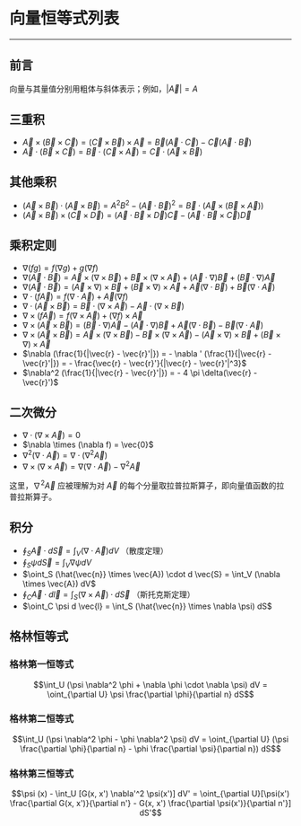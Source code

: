 # 向量恒等式列表

----

## 前言
向量与其量值分别用粗体与斜体表示；例如，$|\vec{A}| = A$

## 三重积
  * $\vec{A} \times (\vec{B} \times \vec{C}) = (\vec{C} \times \vec{B}) \times \vec{A} = \vec{B}(\vec{A} \cdot \vec{C}) - \vec{C}(\vec{A} \cdot \vec{B})$
  * $\vec{A} \cdot (\vec{B} \times \vec{C}) = \vec{B} \cdot (\vec{C} \times \vec{A}) = \vec{C} \cdot (\vec{A} \times \vec{B})$

## 其他乘积
  * $(\vec{A} \times \vec{B}) \cdot (\vec{A} \times \vec{B}) = A^2 B^2  - (\vec{A} \cdot \vec{B})^2 = \vec{B} \cdot (\vec{A} \times (\vec{B} \times \vec{A}))$
  * $(\vec{A} \times \vec{B}) \times (\vec{C} \times \vec{D}) = (\vec{A} \cdot \vec{B} \times \vec{D}) \vec{C} - (\vec{A} \cdot \vec{B} \times \vec{C}) \vec{D}$

## 乘积定则
  * $\nabla (fg) = f(\nabla g) + g(\nabla f)$
  * $\nabla (\vec{A} \cdot \vec{B}) = \vec{A} \times (\nabla \times \vec{B}) + \vec{B} \times (\nabla \times \vec{A}) + (\vec{A} \cdot \nabla)\vec{B} + (\vec{B} \cdot \nabla)\vec{A}$
  * $\nabla (\vec{A} \cdot \vec{B}) = (\vec{A} \times \nabla) \times \vec{B} + (\vec{B} \times \nabla) \times \vec{A} + \vec{A} (\nabla \cdot \vec{B}) + \vec{B} (\nabla \cdot \vec{A})$
  * $\nabla \cdot (f \vec{A}) = f(\nabla \cdot \vec{A}) + \vec{A}(\nabla f)$
  * $\nabla \cdot (\vec{A} \times \vec{B}) = \vec{B} \cdot (\nabla \times \vec{A}) - \vec{A} \cdot (\nabla \times \vec{B})$
  * $\nabla \times (f \vec{A}) = f(\nabla \times \vec{A}) + (\nabla f) \times \vec{A}$
  * $\nabla \times (\vec{A} \times \vec{B}) = (\vec{B} \cdot \nabla)\vec{A} - (\vec{A} \cdot \nabla) \vec{B} + \vec{A}(\nabla \cdot \vec{B}) - \vec{B} (\nabla \cdot \vec{A})$
  * $\nabla \times (\vec{A} \times \vec{B}) = \vec{A} \times (\nabla \times \vec{B}) - \vec{B} \times (\nabla \times \vec{A}) - (\vec{A} \times \nabla) \times \vec{B} + (\vec{B} \times \nabla) \times \vec{A}$
  * $\nabla (\frac{1}{|\vec{r} - \vec{r}'|}) = - \nabla ' (\frac{1}{|\vec{r} - \vec{r}'|}) = - \frac{\vec{r} - \vec{r}'}{|\vec{r} - \vec{r}'|^3}$
  * $\nabla^2 (\frac{1}{|\vec{r} - \vec{r}'|}) = - 4 \pi \delta(\vec{r} - \vec{r}')$

## 二次微分
  * $\nabla \cdot (\nabla \times \vec{A}) = 0$
  * $\nabla \times (\nabla f) = \vec{0}$
  * $\nabla^2 (\nabla \cdot \vec{A}) = \nabla \cdot (\nabla^2 \vec{A})$
  * $\nabla \times (\nabla \times \vec{A}) = \nabla (\nabla \cdot \vec{A}) - \nabla^2 \vec{A}$
  
这里，$\nabla^2 \vec{A}$ 应被理解为对 $\vec{A}$ 的每个分量取拉普拉斯算子，即向量值函数的拉普拉斯算子。

## 积分
  * $\oint_S \vec{A} \cdot d \vec{S} = \int_V (\nabla \cdot \vec{A})dV$ （散度定理）
  * $\oint_S \psi d \vec{S} = \int_V \nabla \psi dV$
  * $\oint_S (\hat{\vec{n}} \times \vec{A}) \cdot d \vec{S} = \int_V (\nabla \times \vec{A}) dV$
  * $\oint_C \vec{A} \cdot d \vec{l} = \int_S (\nabla \times \vec{A}) \cdot d\vec{S}$ （斯托克斯定理）
  * $\oint_C \psi d \vec{l} = \int_S (\hat{\vec{n}} \times \nabla \psi) dS$

## 格林恒等式
### 格林第一恒等式
$$\int_U (\psi \nabla^2 \phi + \nabla \phi \cdot \nabla \psi) dV = \oint_{\partial U} \psi \frac{\partial \phi}{\partial n} dS$$

### 格林第二恒等式
$$\int_U (\psi \nabla^2 \phi - \phi \nabla^2 \psi) dV = \oint_{\partial U} (\psi \frac{\partial \phi}{\partial n} - \phi \frac{\partial \psi}{\partial n}) dS$$

### 格林第三恒等式
$$\psi (x) - \int_U [G(x, x') \nabla'^2 \psi(x')] dV' = \oint_{\partial U}[\psi(x') \frac{\partial G(x, x')}{\partial n'} - G(x, x') \frac{\partial \psi(x')}{\partial n'}] dS'$$
